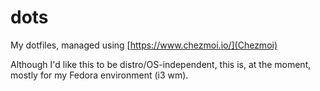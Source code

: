 # dots
My dotfiles, managed using [https://www.chezmoi.io/](Chezmoi)

Although I'd like this to be distro/OS-independent, this is, at the moment, mostly for my Fedora environment (i3 wm).

